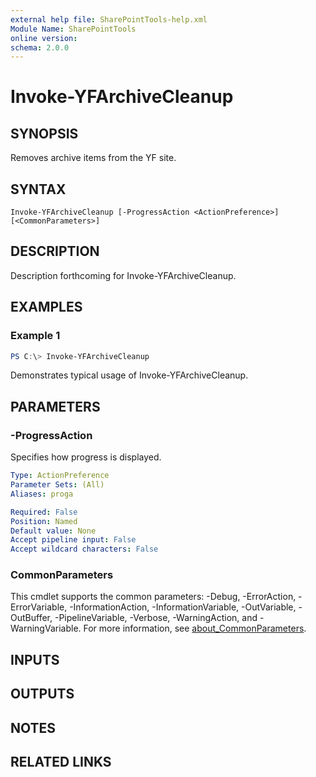 ```yaml
---
external help file: SharePointTools-help.xml
Module Name: SharePointTools
online version:
schema: 2.0.0
---
```


# Invoke-YFArchiveCleanup

## SYNOPSIS
Removes archive items from the YF site.

## SYNTAX

```
Invoke-YFArchiveCleanup [-ProgressAction <ActionPreference>] [<CommonParameters>]
```

## DESCRIPTION
Description forthcoming for Invoke-YFArchiveCleanup.

## EXAMPLES

### Example 1
```powershell
PS C:\> Invoke-YFArchiveCleanup
```

Demonstrates typical usage of Invoke-YFArchiveCleanup.

## PARAMETERS

### -ProgressAction
Specifies how progress is displayed.

```yaml
Type: ActionPreference
Parameter Sets: (All)
Aliases: proga

Required: False
Position: Named
Default value: None
Accept pipeline input: False
Accept wildcard characters: False
```

### CommonParameters
This cmdlet supports the common parameters: -Debug, -ErrorAction, -ErrorVariable, -InformationAction, -InformationVariable, -OutVariable, -OutBuffer, -PipelineVariable, -Verbose, -WarningAction, and -WarningVariable. For more information, see [about_CommonParameters](http://go.microsoft.com/fwlink/?LinkID=113216).

## INPUTS

## OUTPUTS

## NOTES

## RELATED LINKS
